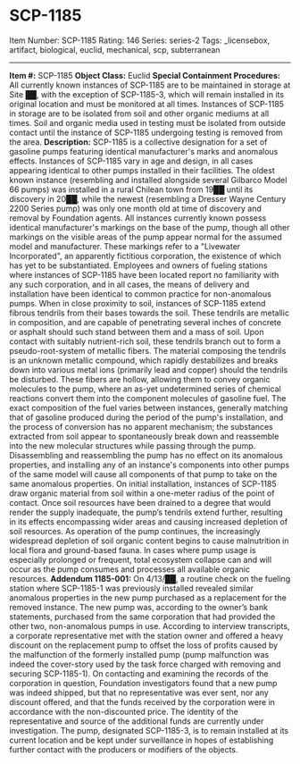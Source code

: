 # SCP-1185
Item Number: SCP-1185
Rating: 146
Series: series-2
Tags: _licensebox, artifact, biological, euclid, mechanical, scp, subterranean

---

**Item #:** SCP-1185
**Object Class:** Euclid
**Special Containment Procedures:** All currently known instances of SCP-1185 are to be maintained in storage at Site ██, with the exception of SCP-1185-3, which will remain installed in its original location and must be monitored at all times. Instances of SCP-1185 in storage are to be isolated from soil and other organic mediums at all times. Soil and organic media used in testing must be isolated from outside contact until the instance of SCP-1185 undergoing testing is removed from the area.
**Description:** SCP-1185 is a collective designation for a set of gasoline pumps featuring identical manufacturer's marks and anomalous effects. Instances of SCP-1185 vary in age and design, in all cases appearing identical to other pumps installed in their facilities. The oldest known instance (resembling and installed alongside several Gilbarco Model 66 pumps) was installed in a rural Chilean town from 19██ until its discovery in 20██, while the newest (resembling a Dresser Wayne Century 2200 Series pump) was only one month old at time of discovery and removal by Foundation agents.
All instances currently known possess identical manufacturer's markings on the base of the pump, though all other markings on the visible areas of the pump appear normal for the assumed model and manufacturer. These markings refer to a "Livewater Incorporated", an apparently fictitious corporation, the existence of which has yet to be substantiated. Employees and owners of fueling stations where instances of SCP-1185 have been located report no familiarity with any such corporation, and in all cases, the means of delivery and installation have been identical to common practice for non-anomalous pumps.
When in close proximity to soil, instances of SCP-1185 extend fibrous tendrils from their bases towards the soil. These tendrils are metallic in composition, and are capable of penetrating several inches of concrete or asphalt should such stand between them and a mass of soil. Upon contact with suitably nutrient-rich soil, these tendrils branch out to form a pseudo-root-system of metallic fibers. The material composing the tendrils is an unknown metallic compound, which rapidly destabilizes and breaks down into various metal ions (primarily lead and copper) should the tendrils be disturbed. These fibers are hollow, allowing them to convey organic molecules to the pump, where an as-yet undetermined series of chemical reactions convert them into the component molecules of gasoline fuel. The exact composition of the fuel varies between instances, generally matching that of gasoline produced during the period of the pump's installation, and the process of conversion has no apparent mechanism; the substances extracted from soil appear to spontaneously break down and reassemble into the new molecular structures while passing through the pump. Disassembling and reassembling the pump has no effect on its anomalous properties, and installing any of an instance's components into other pumps of the same model will cause all components of that pump to take on the same anomalous properties.
On initial installation, instances of SCP-1185 draw organic material from soil within a one-meter radius of the point of contact. Once soil resources have been drained to a degree that would render the supply inadequate, the pump’s tendrils extend further, resulting in its effects encompassing wider areas and causing increased depletion of soil resources. As operation of the pump continues, the increasingly widespread depletion of soil organic content begins to cause malnutrition in local flora and ground-based fauna. In cases where pump usage is especially prolonged or frequent, total ecosystem collapse can and will occur as the pump consumes and processes all available organic resources.
**Addendum 1185-001:** On 4/13/██, a routine check on the fueling station where SCP-1185-1 was previously installed revealed similar anomalous properties in the new pump purchased as a replacement for the removed instance. The new pump was, according to the owner’s bank statements, purchased from the same corporation that had provided the other two, non-anomalous pumps in use. According to interview transcripts, a corporate representative met with the station owner and offered a heavy discount on the replacement pump to offset the loss of profits caused by the malfunction of the formerly installed pump (pump malfunction was indeed the cover-story used by the task force charged with removing and securing SCP-1185-1). On contacting and examining the records of the corporation in question, Foundation investigators found that a new pump was indeed shipped, but that no representative was ever sent, nor any discount offered, and that the funds received by the corporation were in accordance with the non-discounted price. The identity of the representative and source of the additional funds are currently under investigation. The pump, designated SCP-1185-3, is to remain installed at its current location and be kept under surveillance in hopes of establishing further contact with the producers or modifiers of the objects.